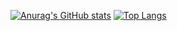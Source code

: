[![Anurag's GitHub stats](https://github-readme-stats.vercel.app/api?username=kanogame&theme=synthwave&show_icons=true&count_private=true)](https://kanogame.github.io/portfolio/)
[![Top Langs](https://github-readme-stats.vercel.app/api/top-langs/?username=kanogame&theme=synthwave)](https://kanogame.github.io/portfolio/)
